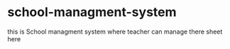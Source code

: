 # school-managment-system
this is  School managment system where teacher can manage there sheet here 
